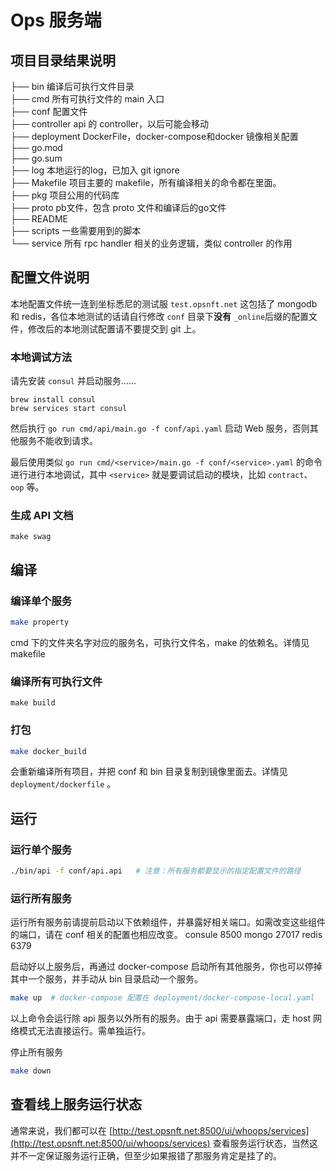 # Ops 服务端

## 项目目录结果说明
├── bin     编译后可执行文件目录   
├── cmd     所有可执行文件的 main 入口    
├── conf    配置文件   
├── controller   api 的 controller，以后可能会移动   
├── deployment   DockerFile，docker-compose和docker 镜像相关配置    
├── go.mod   
├── go.sum   
├── log          本地运行的log，已加入 git ignore   
├── Makefile     项目主要的 makefile，所有编译相关的命令都在里面。   
├── pkg          项目公用的代码库   
├── proto        pb文件，包含 proto 文件和编译后的go文件    
├── README    
├── scripts      一些需要用到的脚本    
└── service      所有 rpc handler 相关的业务逻辑，类似 controller 的作用       

## 配置文件说明
本地配置文件统一连到坐标悉尼的测试服 `test.opsnft.net` 这包括了 mongodb 和 redis，各位本地测试的话请自行修改 `conf` 目录下**没有** `_online`后缀的配置文件，修改后的本地测试配置请不要提交到 git 上。

### 本地调试方法
请先安装 `consul` 并启动服务……

```
brew install consul
brew services start consul
```
然后执行 `go run cmd/api/main.go -f conf/api.yaml` 启动 Web 服务，否则其他服务不能收到请求。

最后使用类似 `go run cmd/<service>/main.go -f conf/<service>.yaml` 的命令进行进行本地调试，其中 `<service>` 就是要调试启动的模块，比如 `contract`、`oop` 等。 


### 生成 API 文档
`make swag`


## 编译
### 编译单个服务
```bash
make property
```
cmd 下的文件夹名字对应的服务名，可执行文件名，make 的依赖名。详情见makefile

### 编译所有可执行文件
`make build`

### 打包
```bash
make docker_build
```
会重新编译所有项目，并把 conf 和 bin 目录复制到镜像里面去。详情见 `deployment/dockerfile` 。

## 运行
### 运行单个服务
```bash
./bin/api -f conf/api.api   # 注意：所有服务都要显示的指定配置文件的路径 
```

### 运行所有服务
运行所有服务前请提前启动以下依赖组件，并暴露好相关端口。如需改变这些组件的端口，请在 conf 相关的配置也相应改变。
consule 8500
mongo  27017
redis  6379

启动好以上服务后，再通过 docker-compose 启动所有其他服务，你也可以停掉其中一个服务，并手动从 bin 目录启动一个服务。
```bash
make up  # docker-compose 配置在 deployment/docker-compose-local.yaml 
```
以上命令会运行除 api 服务以外所有的服务。由于 api 需要暴露端口，走 host 网络模式无法直接运行。需单独运行。

停止所有服务
```bash
make down
```

## 查看线上服务运行状态
通常来说，我们都可以在  [http://test.opsnft.net:8500/ui/whoops/services](http://test.opsnft.net:8500/ui/whoops/services) 查看服务运行状态，当然这并不一定保证服务运行正确，但至少如果报错了那服务肯定是挂了的。
